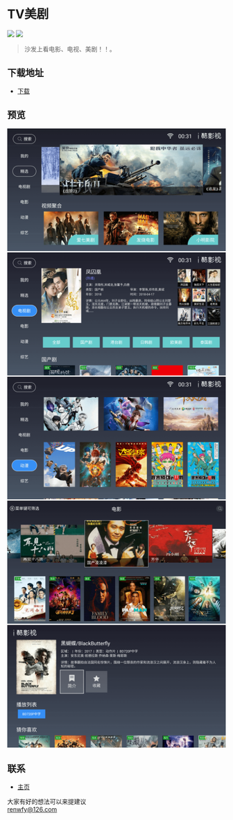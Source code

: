 # TV美剧

![](https://img.shields.io/badge/platform-tv-red.svg) ![](https://img.shields.io/badge/version-1.0.3-red.svg)

>沙发上看电影、电视、美剧！！。


## 下载地址
* [下载](http://osd7ajdna.bkt.clouddn.com/iku_release.apk)

## 预览
![](https://github.com/renwfy/TVSeries/blob/master/001.png)
![](https://github.com/renwfy/TVSeries/blob/master/002.png)
![](https://github.com/renwfy/TVSeries/blob/master/003.png)
![](https://github.com/renwfy/TVSeries/blob/master/004.png)
![](https://github.com/renwfy/TVSeries/blob/master/005.png)


## 联系
* [主页](https://github.com/renwfy/TVSeries)

大家有好的想法可以来提建议  
renwfy@126.com

